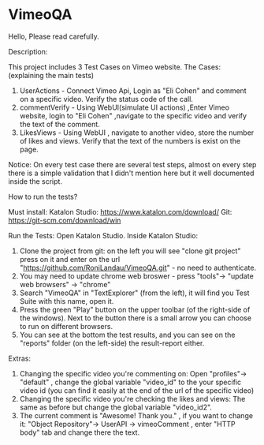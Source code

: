 # VimeoQA

Hello,
Please read carefully.

Description:

This project includes 3 Test Cases on Vimeo website.
The Cases: (explaining the main tests)
1. UserActions - Connect Vimeo Api, Login as "Eli Cohen" and comment on a specific video. Verify the status code of the call.
2. commentVerify - Using WebUI(simulate UI actions) ,Enter Vimeo website, login to "Eli Cohen" ,navigate to the specific video and verify the text of the comment.
3. LikesViews - Using WebUI , navigate to another video, store the number of likes and views. Verify that the text of the numbers is exist on the page.

Notice:
On every test case there are several test steps, almost on every step there is a simple validation that I didn't mention here but it well documented inside the script.

How to run the tests?

Must install:
Katalon Studio: https://www.katalon.com/download/
Git: https://git-scm.com/download/win

Run the Tests:
Open Katalon Studio.
Inside Katalon Studio:
1. Clone the project from git: on the left you will see "clone git project" press on it and enter on the url "https://github.com/RoniLandau/VimeoQA.git" - no need to authenticate.
2. You may need to update chrome web broswer - press "tools"-> "update web browsers" -> "chrome"
3. Search "VimeoQA" in "TextExplorer" (from the left), it will find you Test Suite with this name, open it.
4. Press the green "Play" button on the upper toolbar (of the right-side of the windows). Next to the button there is a small arrow you can choose to run on different browsers.
5. You can see at the bottom the test results, and you can see on the "reports" folder (on the left-side) the result-report either.


Extras:
1. Changing the specific video you're commenting on:
	Open "profiles"-> "default" , change the global variable "video_id" to the your specific video id (you can find it easily at the end of the url of the specific video)
2. Changing the specific video you're checking the likes and views:
	The same as before but change the global variable "video_id2".
3. The current comment is "Awesome! Thank you."	, if you want to change it: "Object Repository"-> UserAPI -> vimeoComment , enter "HTTP body" tab and change there the text.
